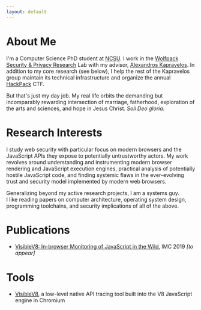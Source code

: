 ```yaml
---
layout: default
---
```


# About Me

I'm a Computer Science PhD student at [NCSU](https://www.csc.ncsu.edu).
I work in the [Wolfpack Security & Privacy Research](https://wspr.csc.ncsu.edu) Lab with my advisor, [Alexandros Kapravelos](https://kapravelos.com).
In addition to my core research (see below), I help the rest of the Kapravelos group maintain its technical infrastructure and organize the annual [HackPack](https://hackpack.club) CTF.

But that's just my day job.  My real life orbits the demanding but incomparably rewarding intersection of marriage, fatherhood, exploration of the arts and sciences, and hope in Jesus Christ.  *Soli Deo gloria*.

# Research Interests

I study web security with particular focus on modern browsers and the JavaScript APIs they expose to potentially untrustworthy actors.
My work revolves around understanding and instrumenting modern browser rendering and JavaScript execution engines, practical analysis of potentially hostile JavaScript code, and finding systemic flaws in the ever-evolving trust and security model implemented by modern web browsers.

Generalizing beyond my active research projects, I am a systems guy.  
I like reading papers on computer architecture, operating system design, programming toolchains, and security implications of all of the above.

# Publications

* [VisibleV8: In-browser Monitoring of JavaScript in the Wild](/assets/papers/imc2019-visiblev8.pdf), IMC 2019 *[to appear]*

# Tools

* [VisibleV8](https://github.com/jueckstock/visiblev8), a low-level native API tracing tool built into the V8 JavaScript engine in Chromium

